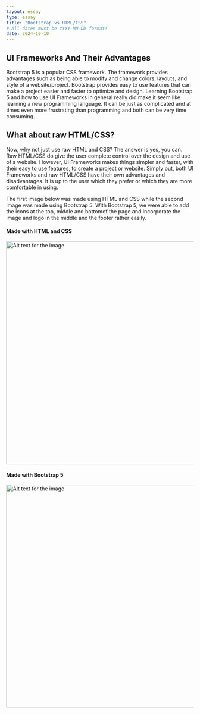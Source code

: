 ```yaml
---
layout: essay
type: essay
title: "Bootstrap vs HTML/CSS"
# All dates must be YYYY-MM-DD format!
date: 2024-10-10
---
```


## UI Frameworks And Their Advantages
Bootstrap 5 is a popular CSS framework. The framework provides advantages such as being able to modify and change colors, layouts, and style of a website/project. Bootstrap provides 
easy to use features that can make a project easier and faster to optimize and design. Learning Bootstrap 5 and how to use UI Frameworks in general really did make it seem like learning 
a new programming language. It can be just as complicated and at times even more frustrating than programming and both can be very time consuming.

## What about raw HTML/CSS?
Now, why not just use raw HTML and CSS? The answer is yes, you can. Raw HTML/CSS do give the user complete control over the design and use of a website. However, UI Frameworks makes things simpler 
and faster, with their easy to use features, to create a project or website. Simply put, both UI Frameworks and raw HTML/CSS have their own advantages and disadvantages. It is up to the user which 
they prefer or which they are more comfortable in using.

The first image below was made using HTML and CSS while the second image was made using Bootstrap 5. With Bootstrap 5, we were able to add the icons at the top, middle and bottomof the page and incorporate 
the image and logo in the middle and the footer rather easily.

#### Made with HTML and CSS
<img src="https://courses.ics.hawaii.edu/ics314f24/morea/ui-frameworks/experience-browser-history.png" alt="Alt text for the image" width="600">

#### Made with Bootstrap 5
<img src="https://courses.ics.hawaii.edu/ics314f24/morea/ui-frameworks/experience-islandsnow-bootstrap.png" alt="Alt text for the image" width="600" />
